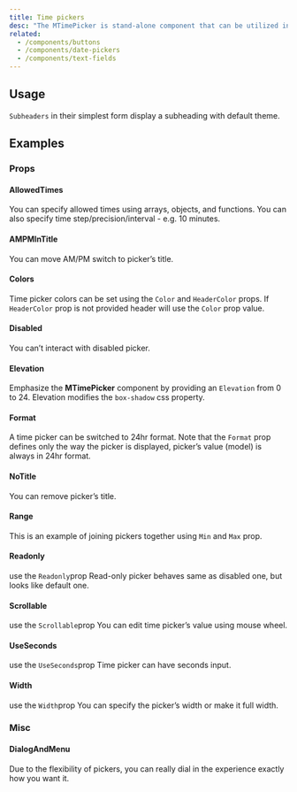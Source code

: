 ```yaml
---
title: Time pickers
desc: "The MTimePicker is stand-alone component that can be utilized in many existing Vuetify components. It offers the user a visual representation for selecting the time."
related:
  - /components/buttons
  - /components/date-pickers
  - /components/text-fields
---
```


## Usage

`Subheaders` in their simplest form display a subheading with default theme.

<time-pickers-usage></time-pickers-usage>

## Examples

### Props

#### AllowedTimes

You can specify allowed times using arrays, objects, and functions. You can also specify time step/precision/interval -
e.g. 10 minutes.

<masa-example file="Examples.components.time_pickers.AllowedTimes"></masa-example>

#### AMPMInTitle

You can move AM/PM switch to picker’s title.

<masa-example file="Examples.components.time_pickers.AMPMInTitle"></masa-example>

#### Colors

Time picker colors can be set using the `Color` and `HeaderColor` props. If `HeaderColor` prop is not provided
header will use the `Color` prop value.

<masa-example file="Examples.components.time_pickers.Colors"></masa-example>

#### Disabled

You can’t interact with disabled picker.

<masa-example file="Examples.components.time_pickers.Disabled"></masa-example>

#### Elevation

Emphasize the **MTimePicker** component by providing an `Elevation` from 0 to 24. Elevation modifies the `box-shadow`
css property.

<masa-example file="Examples.components.time_pickers.Elevation"></masa-example>

#### Format

A time picker can be switched to 24hr format. Note that the `Format` prop defines only the way the picker is displayed,
picker’s value (model) is always in 24hr format.

<masa-example file="Examples.components.time_pickers.Format"></masa-example>

#### NoTitle

You can remove picker’s title.

<masa-example file="Examples.components.time_pickers.NoTitle"></masa-example>

#### Range

This is an example of joining pickers together using `Min` and `Max` prop.

<masa-example file="Examples.components.time_pickers.Range"></masa-example>

#### Readonly

use the `Readonly`prop Read-only picker behaves same as disabled one, but looks like default one.

<masa-example file="Examples.components.time_pickers.Readonly"></masa-example>

#### Scrollable

use the `Scrollable`prop You can edit time picker’s value using mouse wheel.

<masa-example file="Examples.components.time_pickers.Scrollable"></masa-example>

#### UseSeconds

use the `UseSeconds`prop Time picker can have seconds input.

<masa-example file="Examples.components.time_pickers.UseSeconds"></masa-example>

#### Width

use the `Width`prop You can specify the picker’s width or make it full width.

<masa-example file="Examples.components.time_pickers.Width"></masa-example>

### Misc

#### DialogAndMenu

Due to the flexibility of pickers, you can really dial in the experience exactly how you want it.

<masa-example file="Examples.components.time_pickers.DialogAndMenu"></masa-example>
